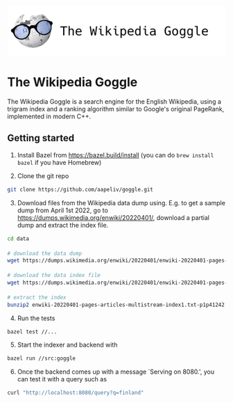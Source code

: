 ![The Wikipedia Goggle logo](goggle_text.png)

# The Wikipedia Goggle

The Wikipedia Goggle is a search engine for the English Wikipedia, using a trigram index and a ranking algorithm similar to Google's original PageRank, implemented in modern C++.

## Getting started

1. Install Bazel from <https://bazel.build/install> (you can do `brew install bazel` if you have Homebrew)

2. Clone the git repo

```sh
git clone https://github.com/aapeliv/goggle.git
```

3. Download files from the Wikipedia data dump using. E.g. to get a sample dump from April 1st 2022, go to <https://dumps.wikimedia.org/enwiki/20220401/>, download a partial dump and extract the index file.

```sh
cd data

# download the data dump
wget https://dumps.wikimedia.org/enwiki/20220401/enwiki-20220401-pages-articles-multistream1.xml-p1p41242.bz2

# download the data index file
wget https://dumps.wikimedia.org/enwiki/20220401/enwiki-20220401-pages-articles-multistream-index1.txt-p1p41242.bz2

# extract the index
bunzip2 enwiki-20220401-pages-articles-multistream-index1.txt-p1p41242.bz2
```

4. Run the tests

```sh
bazel test //...
```

5. Start the indexer and backend with

```sh
bazel run //src:goggle
```

6. Once the backend comes up with a message `Serving on 8080.', you can test it with a query such as

```sh
curl "http://localhost:8080/query?q=finland"
```
